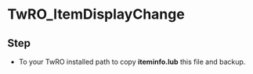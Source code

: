 # TwRO_ItemDisplayChange

## Step

- To your TwRO installed path to copy **iteminfo.lub** this file and backup.